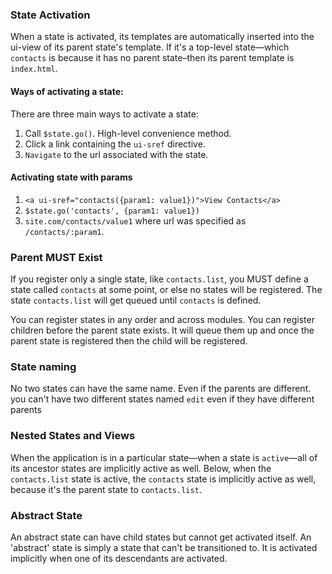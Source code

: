 ### State Activation

When a state is activated, its templates are automatically inserted into the ui-view of its parent state's template. If it's a top-level state—which `contacts` is because it has no parent state–then its parent template is `index.html`.

#### Ways of activating a state:
There are three main ways to activate a state:

1. Call `$state.go()`. High-level convenience method.
2. Click a link containing the `ui-sref` directive.
3. `Navigate` to the url associated with the state.

#### Activating state with params
1. `<a ui-sref="contacts({param1: value1})">View Contacts</a>`
2. `$state.go('contacts', {param1: value1})`
3. `site.com/contacts/value1` where url was specified as `/contacts/:param1`.


### Parent MUST Exist
If you register only a single state, like `contacts.list`, you MUST define a state called `contacts` at some point, or else no states will be registered. The state `contacts.list` will get queued until `contacts` is defined.

You can register states in any order and across modules. You can register children before the parent state exists. It will queue them up and once the parent state is registered then the child will be registered.


### State naming

No two states can have the same name. Even if the parents are different.
you can't have two different states named `edit` even if they have different parents


### Nested States and Views

When the application is in a particular state—when a state is `active`—all of its ancestor states are implicitly active as well. Below, when the `contacts.list` state is active, the `contacts` state is implicitly active as well, because it's the parent state to `contacts.list`.

### Abstract State

An abstract state can have child states but cannot get activated itself. An 'abstract' state is simply a state that can't be transitioned to. It is activated implicitly when one of its descendants are activated.



